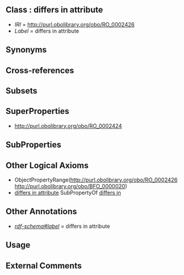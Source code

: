
## Class : differs in attribute

 * *IRI* = http://purl.obolibrary.org/obo/RO_0002426
 * *Label* = differs in attribute

## Synonyms


## Cross-references


## Subsets


## SuperProperties

 * <http://purl.obolibrary.org/obo/RO_0002424>

## SubProperties


## Other Logical Axioms

 * ObjectPropertyRange(<http://purl.obolibrary.org/obo/RO_0002426> <http://purl.obolibrary.org/obo/BFO_0000020>)
 * [differs in attribute](../../RO/26/RO_0002426.md) SubPropertyOf [differs in](../../RO/24/RO_0002424.md)

## Other Annotations

 * *[rdf-schema#label](../../el/rdf-schema#label.md)* = differs in attribute

## Usage


## External Comments

